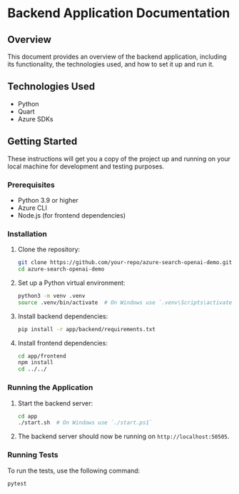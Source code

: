 # Backend Application Documentation

## Overview

This document provides an overview of the backend application, including its functionality, the technologies used, and how to set it up and run it.

## Technologies Used

- Python
- Quart
- Azure SDKs

## Getting Started

These instructions will get you a copy of the project up and running on your local machine for development and testing purposes.

### Prerequisites

- Python 3.9 or higher
- Azure CLI
- Node.js (for frontend dependencies)

### Installation

1. Clone the repository:
    ```sh
    git clone https://github.com/your-repo/azure-search-openai-demo.git
    cd azure-search-openai-demo
    ```

2. Set up a Python virtual environment:
    ```sh
    python3 -m venv .venv
    source .venv/bin/activate  # On Windows use `.venv\Scripts\activate`
    ```

3. Install backend dependencies:
    ```sh
    pip install -r app/backend/requirements.txt
    ```

4. Install frontend dependencies:
    ```sh
    cd app/frontend
    npm install
    cd ../../
    ```

### Running the Application

1. Start the backend server:
    ```sh
    cd app
    ./start.sh  # On Windows use `./start.ps1`
    ```

2. The backend server should now be running on `http://localhost:50505`.

### Running Tests

To run the tests, use the following command:
```sh
pytest